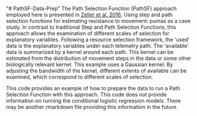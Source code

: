 "# PathSF-Data-Prep" 
The Path Selection Function (PathSF) approach employed here is presented in [Zeller et al. 2016](https://www.researchgate.net/publication/283492008_Using_step_and_path_selection_functions_for_estimating_resistance_to_movement_pumas_as_a_case_study), Using step and path selection functions for estimating resistance to movement: pumas as a case study. In contrast to traditional Step and Path Selection Functions, this approach allows the examination of different scales of selection for explanatory variables. Following a resource selection framework, the 'used' data is the explanatory variables under each telemetry path. The 'available' data is summarized by a kernel around each path. This kernel can be estimated from the distribution of movement steps in the data or some other biologically relevant kernel. This example uses a Gaussian kernel. By adjusting the bandwidth of the kernel, different extents of available can be examined, which correspond to different scales of selection. 

This code provides an example of how to prepare the data to run a Path Selection Function with this approach. This code does not provide information on running the conditional logistic regression models. There may be another rmarkdown file providing this information in the future.

